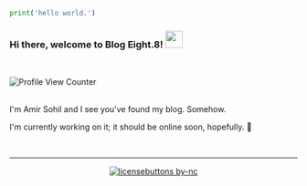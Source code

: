 ```python 
print('hello world.')
```

### Hi there, welcome to Blog Eight.8! <img src="https://raw.githubusercontent.com/MartinHeinz/MartinHeinz/master/wave.gif" width="30px">
<br>

![Profile View Counter](https://komarev.com/ghpvc/?username=blog8)

<br>
I'm Amir Sohil and I see you've found my blog. Somehow. 

I'm currently working on it; it should be online soon, hopefully. 🤞
<!--
**blog8/blog8** is a ✨ _special_ ✨ repository because its `README.md` (this file) appears on your GitHub profile.

Here are some ideas to get you started:

- 🔭 I’m currently working on ...
- 🌱 I’m currently learning ...
- 👯 I’m looking to collaborate on ...
- 🤔 I’m looking for help with ...
- 💬 Ask me about ...
- 📫 How to reach me: ...
- 😄 Pronouns: ...
- ⚡ Fun fact: ...
-->
<br>
<hr style="height:2px;border-width:0;color:gray;background-color:gray">
<div align="center">

[![licensebuttons by-nc](https://licensebuttons.net/l/by-nc/3.0/88x31.png)](https://creativecommons.org/licenses/by-nc/4.0)

</div>
